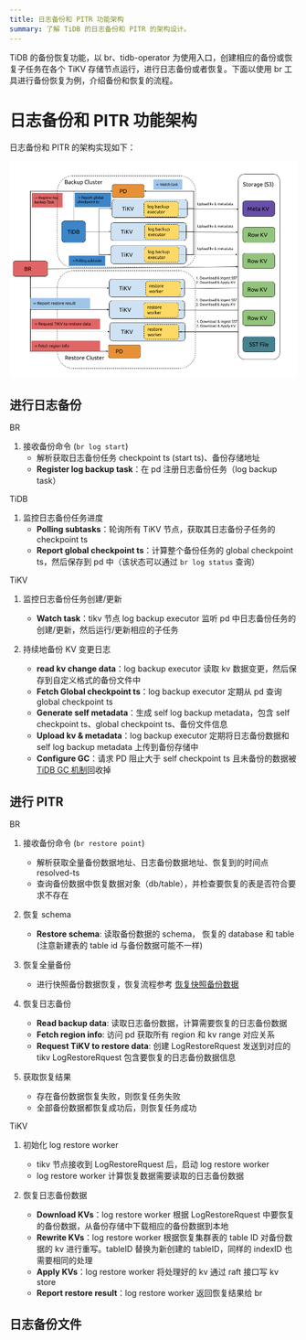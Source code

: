 ```yaml
---
title: 日志备份和 PITR 功能架构
summary: 了解 TiDB 的日志备份和 PITR 的架构设计。
---
```


TiDB 的备份恢复功能，以 br、tidb-operator 为使用入口，创建相应的备份或恢复子任务在各个 TiKV 存储节点运行，进行日志备份或者恢复。下面以使用 br 工具进行备份恢复为例，介绍备份和恢复的流程。

# 日志备份和 PITR 功能架构

日志备份和 PITR 的架构实现如下：

![BR log backup and PITR architecture](/media/br/br-log-arch.png)

## 进行日志备份

BR

1. 接收备份命令 (`br log start`)
   - 解析获取日志备份任务 checkpoint ts (start ts)、备份存储地址
   - **Register log backup task**：在 pd 注册日志备份任务（log backup task）

TiDB

1. 监控日志备份任务进度
   - **Polling subtasks**：轮询所有 TiKV 节点，获取其日志备份子任务的 checkpoint ts
   - **Report global checkpoint ts**：计算整个备份任务的 global checkpoint ts，然后保存到 pd 中（该状态可以通过 `br log status` 查询）

TiKV

1. 监控日志备份任务创建/更新
   - **Watch task**：tikv 节点 log backup executor 监听 pd 中日志备份任务的创建/更新，然后运行/更新相应的子任务

2. 持续地备份 KV 变更日志
   - **read kv change data**：log backup executor 读取 kv 数据变更，然后保存到自定义格式的备份文件中
   - **Fetch Global checkpoint ts**：log backup executor 定期从 pd 查询 global checkpoint ts
   - **Generate self metadata**：生成 self log backup metadata，包含 self checkpoint ts、global checkpoint ts、备份文件信息
   - **Upload kv & metadata**：log backup executor 定期将日志备份数据和 self log backup metadata 上传到备份存储中
   - **Configure GC**：请求 PD 阻止大于 self checkpoint ts 且未备份的数据被 [TiDB GC 机制](/garbage-collection-overview.md)回收掉


## 进行 PITR

BR

1. 接收备份命令 (`br restore point`)
   - 解析获取全量备份数据地址、日志备份数据地址、恢复到的时间点 resolved-ts
   - 查询备份数据中恢复数据对象（db/table），并检查要恢复的表是否符合要求不存在

2. 恢复 schema
   - **Restore schema**: 读取备份数据的 schema， 恢复的 database 和 table (注意新建表的 table id 与备份数据可能不一样)

3. 恢复全量备份
   -  进行快照备份数据恢复，恢复流程参考 [恢复快照备份数据](/br-refactor/br-snapshot-architecture.md#恢复某个快照备份数据)

4. 恢复日志备份
   - **Read backup data**: 读取日志备份数据，计算需要恢复的日志备份数据
   - **Fetch region info**: 访问 pd 获取所有 region 和 kv range 对应关系
   - **Request TiKV to restore data**: 创建 LogRestoreRquest 发送到对应的 tikv LogRestoreRquest 包含要恢复的日志备份数据信息

5. 获取恢复结果
   - 存在备份数据恢复失败，则恢复任务失败
   - 全部备份数据都恢复成功后，则恢复任务成功

TiKV

1. 初始化 log restore worker
   - tikv 节点接收到 LogRestoreRquest 后，启动 log restore worker
   - log restore worker 计算恢复数据需要读取的日志备份数据

2. 恢复日志备份数据
    - **Download KVs**：log restore worker 根据 LogRestoreRquest 中要恢复的备份数据，从备份存储中下载相应的备份数据到本地
    - **Rewrite KVs**：log restore worker 根据恢复集群表的 table ID 对备份数据的 kv 进行重写。tableID 替换为新创建的 tableID，同样的 indexID 也需要相同的处理
    - **Apply KVs**：log restore worker 将处理好的 kv 通过 raft 接口写 kv store
    - **Report restore result**：log restore worker 返回恢复结果给 br

## 日志备份文件